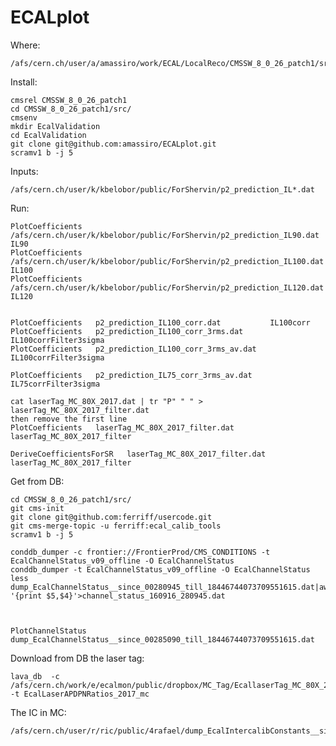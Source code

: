 # ECALplot


Where:

    /afs/cern.ch/user/a/amassiro/work/ECAL/LocalReco/CMSSW_8_0_26_patch1/src/EcalValidation/ECALplot
    
    
Install:

    cmsrel CMSSW_8_0_26_patch1
    cd CMSSW_8_0_26_patch1/src/
    cmsenv
    mkdir EcalValidation
    cd EcalValidation
    git clone git@github.com:amassiro/ECALplot.git
    scramv1 b -j 5
    
    
Inputs:

    /afs/cern.ch/user/k/kbelobor/public/ForShervin/p2_prediction_IL*.dat
    
    
Run:

    PlotCoefficients   /afs/cern.ch/user/k/kbelobor/public/ForShervin/p2_prediction_IL90.dat       IL90
    PlotCoefficients   /afs/cern.ch/user/k/kbelobor/public/ForShervin/p2_prediction_IL100.dat       IL100
    PlotCoefficients   /afs/cern.ch/user/k/kbelobor/public/ForShervin/p2_prediction_IL120.dat      IL120


    PlotCoefficients   p2_prediction_IL100_corr.dat           IL100corr
    PlotCoefficients   p2_prediction_IL100_corr_3rms.dat      IL100corrFilter3sigma
    PlotCoefficients   p2_prediction_IL100_corr_3rms_av.dat   IL100corrFilter3sigma

    PlotCoefficients   p2_prediction_IL75_corr_3rms_av.dat    IL75corrFilter3sigma

    cat laserTag_MC_80X_2017.dat | tr "P" " " > laserTag_MC_80X_2017_filter.dat
    then remove the first line
    PlotCoefficients   laserTag_MC_80X_2017_filter.dat    laserTag_MC_80X_2017_filter

    DeriveCoefficientsForSR   laserTag_MC_80X_2017_filter.dat    laserTag_MC_80X_2017_filter



Get from DB:

    cd CMSSW_8_0_26_patch1/src/
    git cms-init
    git clone git@github.com:ferriff/usercode.git
    git cms-merge-topic -u ferriff:ecal_calib_tools
    scramv1 b -j 5
    
    conddb_dumper -c frontier://FrontierProd/CMS_CONDITIONS -t EcalChannelStatus_v09_offline -O EcalChannelStatus
    conddb_dumper -t EcalChannelStatus_v09_offline -O EcalChannelStatus
    less dump_EcalChannelStatus__since_00280945_till_18446744073709551615.dat|awk '{print $5,$4}'>channel_status_160916_280945.dat
    

    
    PlotChannelStatus   dump_EcalChannelStatus__since_00285090_till_18446744073709551615.dat


    
Download from DB the laser tag:

    lava_db  -c  /afs/cern.ch/work/e/ecalmon/public/dropbox/MC_Tag/EcallaserTag_MC_80X_2017.db     -t EcalLaserAPDPNRatios_2017_mc
    

The IC in MC:

    /afs/cern.ch/user/r/ric/public/4rafael/dump_EcalIntercalibConstants__since_00000001_till_18446744073709551615.dat

    
    